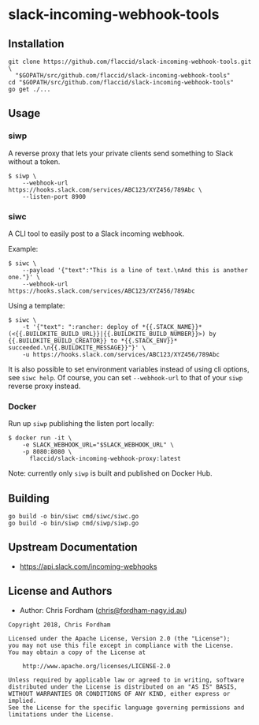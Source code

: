 # slack-incoming-webhook-tools

## Installation

```
git clone https://github.com/flaccid/slack-incoming-webhook-tools.git \
  "$GOPATH/src/github.com/flaccid/slack-incoming-webhook-tools"
cd "$GOPATH/src/github.com/flaccid/slack-incoming-webhook-tools"
go get ./...
```

## Usage

### siwp

A reverse proxy that lets your private clients send something to Slack without a token.

    $ siwp \
        --webhook-url https://hooks.slack.com/services/ABC123/XYZ456/789Abc \
        --listen-port 8900

### siwc

A CLI tool to easily post to a Slack incoming webhook.

Example:

    $ siwc \
        --payload '{"text":"This is a line of text.\nAnd this is another one."}' \
        --webhook-url https://hooks.slack.com/services/ABC123/XYZ456/789Abc

Using a template:

    $ siwc \
        -t '{"text": ":rancher: deploy of *{{.STACK_NAME}}* (<{{.BUILDKITE_BUILD_URL}}|{{.BUILDKITE_BUILD_NUMBER}}>) by {{.BUILDKITE_BUILD_CREATOR}} to *{{.STACK_ENV}}* succeeded.\n{{.BUILDKITE_MESSAGE}}"}' \
        -u https://hooks.slack.com/services/ABC123/XYZ456/789Abc

It is also possible to set environment variables instead of using cli options, see `siwc help`. Of course, you can set `--webhook-url` to that of your `siwp` reverse proxy instead.

### Docker

Run up `siwp` publishing the listen port locally:

    $ docker run -it \
        -e SLACK_WEBHOOK_URL="$SLACK_WEBHOOK_URL" \
        -p 8080:8080 \
          flaccid/slack-incoming-webhook-proxy:latest

Note: currently only `siwp` is built and published on Docker Hub.

## Building

```
go build -o bin/siwc cmd/siwc/siwc.go
go build -o bin/siwp cmd/siwp/siwp.go
```

## Upstream Documentation

- https://api.slack.com/incoming-webhooks

License and Authors
-------------------
- Author: Chris Fordham (<chris@fordham-nagy.id.au>)

```text
Copyright 2018, Chris Fordham

Licensed under the Apache License, Version 2.0 (the "License");
you may not use this file except in compliance with the License.
You may obtain a copy of the License at

    http://www.apache.org/licenses/LICENSE-2.0

Unless required by applicable law or agreed to in writing, software
distributed under the License is distributed on an "AS IS" BASIS,
WITHOUT WARRANTIES OR CONDITIONS OF ANY KIND, either express or implied.
See the License for the specific language governing permissions and
limitations under the License.
```
